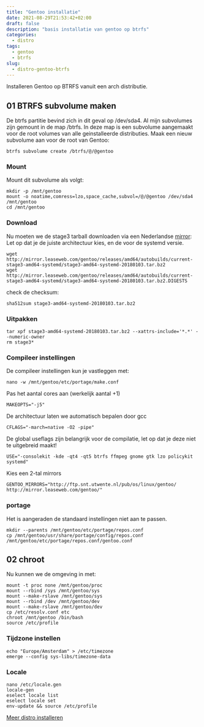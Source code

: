 ```yaml
---
title: "Gentoo installatie"
date: 2021-08-29T21:53:42+02:00
draft: false
description: "basis installatie van gentoo op btrfs"
categories:
  - distro
tags:
  - gentoo
  - btrfs
slug:
  - distro-gentoo-btrfs
---
```


Installeren Gentoo op BTRFS vanuit een arch distributie.

<!--more-->

## 01 BTRFS subvolume maken

De btrfs partitie bevind zich in dit geval op /dev/sda4. Al mijn subvolumes zijn gemount in de map /btrfs. In deze map is een subvolume aangemaakt voor de root volumes van alle geinstalleerde distributies. Maak een nieuw subvolume aan voor de root van Gentoo:

    btrfs subvolume create /btrfs/@/@gentoo

### Mount

Mount dit subvolume als volgt:

    mkdir -p /mnt/gentoo
    mount -o noatime,comress=lzo,space_cache,subvol=/@/@gentoo /dev/sda4 /mnt/gentoo
    cd /mnt/gentoo

### Download

Nu moeten we de stage3 tarball downloaden via een Nederlandse [mirror](https://www.gentoo.org/downloads/mirrors/#NL): Let op dat je de juiste architectuur kies, en de voor de systemd versie.

    wget http://mirror.leaseweb.com/gentoo/releases/amd64/autobuilds/current-stage3-amd64-systemd/stage3-amd64-systemd-20180103.tar.bz2
    wget http://mirror.leaseweb.com/gentoo/releases/amd64/autobuilds/current-stage3-amd64-systemd/stage3-amd64-systemd-20180103.tar.bz2.DIGESTS

check de checksum:

    sha512sum stage3-amd64-systemd-20180103.tar.bz2

### Uitpakken

    tar xpf stage3-amd64-systemd-20180103.tar.bz2 --xattrs-include='*.*' --numeric-owner
    rm stage3*

### Compileer instellingen

De compileer instellingen kun je vastleggen met:

    nano -w /mnt/gentoo/etc/portage/make.conf

Pas het aantal cores aan (werkelijk aantal +1)

    MAKEOPTS="-j5"

De architectuur laten we automatisch bepalen door gcc

    CFLAGS="-march=native -O2 -pipe"

De global useflags zijn belangrijk voor de compilatie, let op dat je deze niet te uitgebreid maakt!

    USE="-consolekit -kde -qt4 -qt5 btrfs ffmpeg gnome gtk lzo policykit systemd"

Kies een 2-tal mirrors

    GENTOO_MIRRORS="http://ftp.snt.utwente.nl/pub/os/linux/gentoo/ http://mirror.leaseweb.com/gentoo/"

### portage

Het is aangeraden de standaard instellingen niet aan te passen.

    mkdir --parents /mnt/gentoo/etc/portage/repos.conf
    cp /mnt/gentoo/usr/share/portage/config/repos.conf /mnt/gentoo/etc/portage/repos.conf/gentoo.conf

## 02 chroot

Nu kunnen we de omgeving in met:

    mount -t proc none /mnt/gentoo/proc
    mount --rbind /sys /mnt/gentoo/sys
    mount --make-rslave /mnt/gentoo/sys
    mount --rbind /dev /mnt/gentoo/dev
    mount --make-rslave /mnt/gentoo/dev
    cp /etc/resolv.conf etc
    chroot /mnt/gentoo /bin/bash
    source /etc/profile

### Tijdzone instellen

    echo "Europe/Amsterdam" > /etc/timezone
    emerge --config sys-libs/timezone-data

### Locale

    nano /etc/locale.gen
    locale-gen
    eselect locale list
    eselect locale set
    env-update && source /etc/profile

[Meer distro installeren](/categories/distro)
